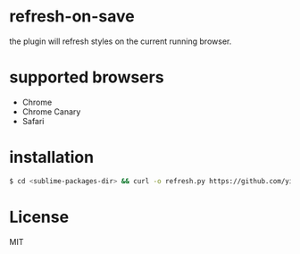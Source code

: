 
# refresh-on-save

the plugin will refresh styles on the current running browser.

# supported browsers

  - Chrome
  - Chrome Canary
  - Safari

# installation

```bash
$ cd <sublime-packages-dir> && curl -o refresh.py https://github.com/yields/st3-refresh-on-save/blob/master/__init__.py
```

# License

MIT
